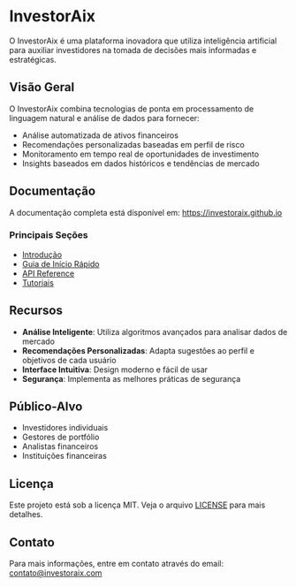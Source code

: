 # InvestorAix

O InvestorAix é uma plataforma inovadora que utiliza inteligência artificial para auxiliar investidores na tomada de decisões mais informadas e estratégicas.

## Visão Geral

O InvestorAix combina tecnologias de ponta em processamento de linguagem natural e análise de dados para fornecer:

- Análise automatizada de ativos financeiros
- Recomendações personalizadas baseadas em perfil de risco
- Monitoramento em tempo real de oportunidades de investimento
- Insights baseados em dados históricos e tendências de mercado

## Documentação

A documentação completa está disponível em: https://investoraix.github.io

### Principais Seções

- [Introdução](https://investoraix.github.io/docs/index.html)
- [Guia de Início Rápido](https://investoraix.github.io/docs/quickstart.html)
- [API Reference](https://investoraix.github.io/docs/api.html)
- [Tutoriais](https://investoraix.github.io/docs/tutorials.html)

## Recursos

- **Análise Inteligente**: Utiliza algoritmos avançados para analisar dados de mercado
- **Recomendações Personalizadas**: Adapta sugestões ao perfil e objetivos de cada usuário
- **Interface Intuitiva**: Design moderno e fácil de usar
- **Segurança**: Implementa as melhores práticas de segurança

## Público-Alvo

- Investidores individuais
- Gestores de portfólio
- Analistas financeiros
- Instituições financeiras

## Licença

Este projeto está sob a licença MIT. Veja o arquivo [LICENSE](LICENSE) para mais detalhes.

## Contato

Para mais informações, entre em contato através do email: contato@investoraix.com 